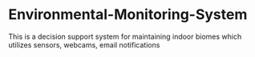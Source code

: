 Environmental-Monitoring-System
===============================

This is a decision support system for maintaining indoor biomes which utilizes sensors, webcams, email notifications
